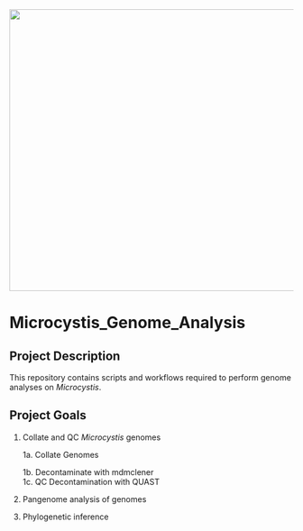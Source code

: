 <img src="Bloom_Image.jpeg" width="700" height="500">

# Microcystis_Genome_Analysis  


## Project Description

This repository contains scripts and workflows required to perform genome analyses on _Microcystis_. 

## Project Goals
1. Collate and QC _Microcystis_ genomes

	1a. Collate Genomes

	1b. Decontaminate with mdmclener  
	1c. QC Decontamination with QUAST

2. Pangenome analysis of genomes
3. Phylogenetic inference
